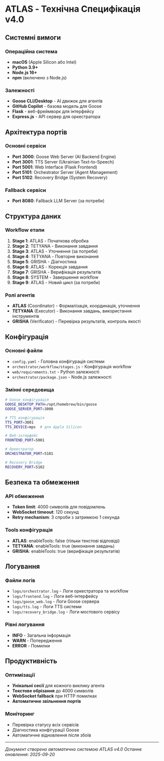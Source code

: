 # ATLAS - Технічна Специфікація v4.0

## Системні вимоги

### Операційна система
- **macOS** (Apple Silicon або Intel)
- **Python 3.9+**
- **Node.js 16+**
- **npm** (включено з Node.js)

### Залежності
- **Goose CLI/Desktop** - AI движок для агентів
- **GitHub Copilot** - базова модель для Goose
- **Flask** - веб-фреймворк для інтерфейсу
- **Express.js** - API сервер для оркестратора

## Архітектура портів

### Основні сервіси
- **Port 3000**: Goose Web Server (AI Backend Engine)
- **Port 3001**: TTS Server (Ukrainian Text-to-Speech)
- **Port 5001**: Web Interface (Flask Frontend)
- **Port 5101**: Orchestrator Server (Agent Management)
- **Port 5102**: Recovery Bridge (System Recovery)

### Fallback сервіси
- **Port 8080**: Fallback LLM Server (за потреби)

## Структура даних

### Workflow етапи
1. **Stage 1**: ATLAS - Початкова обробка
2. **Stage 2**: TETYANA - Виконання завдання
3. **Stage 3**: ATLAS - Уточнення (за потреби)
4. **Stage 4**: TETYANA - Повторне виконання
5. **Stage 5**: GRISHA - Діагностика
6. **Stage 6**: ATLAS - Корекція завдання
7. **Stage 7**: GRISHA - Верифікація результатів
8. **Stage 8**: SYSTEM - Завершення workflow
9. **Stage 9**: ATLAS - Новий цикл (за потреби)

### Ролі агентів
- **ATLAS** (Coordinator) - Формалізація, координація, уточнення
- **TETYANA** (Executor) - Виконання завдань, використання інструментів
- **GRISHA** (Verificator) - Перевірка результатів, контроль якості

## Конфігурація

### Основні файли
- `config.yaml` - Головна конфігурація системи
- `orchestrator/workflow/stages.js` - Конфігурація workflow
- `web/requirements.txt` - Python залежності
- `orchestrator/package.json` - Node.js залежності

### Змінні середовища
```bash
# Goose конфігурація
GOOSE_DESKTOP_PATH=/opt/homebrew/bin/goose
GOOSE_SERVER_PORT=3000

# TTS конфігурація
TTS_PORT=3001
TTS_DEVICE=mps  # для Apple Silicon

# Веб-інтерфейс
FRONTEND_PORT=5001

# Оркестратор
ORCHESTRATOR_PORT=5101

# Recovery Bridge
RECOVERY_PORT=5102
```

## Безпека та обмеження

### API обмеження
- **Token limit**: 4000 символів для повідомлень
- **WebSocket timeout**: 120 секунд
- **Retry mechanism**: 3 спроби з затримкою 1 секунда

### Tools конфігурація
- **ATLAS**: enableTools: false (тільки текстові відповіді)
- **TETYANA**: enableTools: true (виконання завдань)
- **GRISHA**: enableTools: true (верифікація результатів)

## Логування

### Файли логів
- `logs/orchestrator.log` - Логи оркестратора та workflow
- `logs/frontend.log` - Логи веб-інтерфейсу
- `logs/goose_web.log` - Логи Goose сервера
- `logs/tts.log` - Логи TTS системи
- `logs/recovery_bridge.log` - Логи мостового сервісу

### Рівні логування
- **INFO** - Загальна інформація
- **WARN** - Попередження
- **ERROR** - Помилки

## Продуктивність

### Оптимізації
- **Унікальні сесії** для кожного виклику агента
- **Текстове обрізання** до 4000 символів
- **WebSocket fallback** при HTTP помилках
- **Автоматичне звільнення портів**

### Моніторинг
- Перевірка статусу всіх сервісів
- Діагностика конфігурації Goose
- Автоматичне відновлення після збоїв

---

*Документ створено автоматично системою ATLAS v4.0*
*Останнє оновлення: 2025-09-20*
